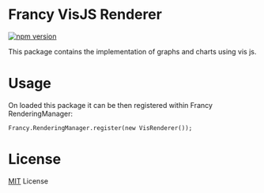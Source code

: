 # Francy VisJS Renderer

[![npm version](https://badge.fury.io/js/francy-renderer-vis.svg)](https://badge.fury.io/js/francy-renderer-vis)

This package contains the implementation of graphs and charts using vis js.

# Usage

On loaded this package it can be then registered within Francy RenderingManager:

```
Francy.RenderingManager.register(new VisRenderer());
```

# License

[MIT](LICENSE) License
